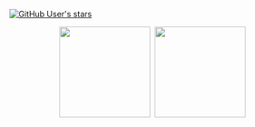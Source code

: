 [![GitHub User's stars](https://img.shields.io/github/stars/mahozad?label=Total%20stars)](https://github.com/mahozad?tab=repositories&language=&sort=stargazers)

<div style="display:flex; flex-flow: row; align-items: center; justify-content: center;">
  <a href="#"><img height="160" align="center" src="https://github-readme-stats.vercel.app/api?username=mahozad&theme=transparent&rank_icon=default&hide_rank=false&custom_title=Github%20Account%20Stats&hide=issues&include_all_commits=true&hide_border=false&card_width=400"/></a>
&nbsp;&nbsp;
<a href="#"><img height="160" align="center" src="https://github-readme-stats.vercel.app/api/top-langs?username=mahozad&theme=transparent&layout=compact&langs_count=6&hide_border=false&card_width=408"/></a>
</div>
